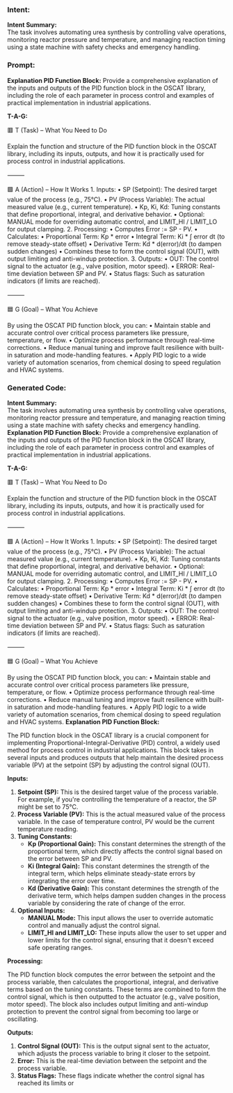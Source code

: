 ### Intent:
**Intent Summary:**  
The task involves automating urea synthesis by controlling valve operations, monitoring reactor pressure and temperature, and managing reaction timing using a state machine with safety checks and emergency handling.

### Prompt:
**Explanation PID Function Block:**
Provide a comprehensive explanation of the inputs and outputs of the PID function block in the OSCAT library, including the role of each parameter in process control and examples of practical implementation in industrial applications.

**T-A-G:**

🟥 T (Task) – What You Need to Do

Explain the function and structure of the PID function block in the OSCAT library, including its inputs, outputs, and how it is practically used for process control in industrial applications.

⸻

🟩 A (Action) – How It Works
	1.	Inputs:
	•	SP (Setpoint): The desired target value of the process (e.g., 75°C).
	•	PV (Process Variable): The actual measured value (e.g., current temperature).
	•	Kp, Ki, Kd: Tuning constants that define proportional, integral, and derivative behavior.
	•	Optional: MANUAL mode for overriding automatic control, and LIMIT_HI / LIMIT_LO for output clamping.
	2.	Processing:
	•	Computes Error := SP - PV.
	•	Calculates:
	•	Proportional Term: Kp * error
	•	Integral Term: Ki * ∫ error dt (to remove steady-state offset)
	•	Derivative Term: Kd * d(error)/dt (to dampen sudden changes)
	•	Combines these to form the control signal (OUT), with output limiting and anti-windup protection.
	3.	Outputs:
	•	OUT: The control signal to the actuator (e.g., valve position, motor speed).
	•	ERROR: Real-time deviation between SP and PV.
	•	Status flags: Such as saturation indicators (if limits are reached).

⸻

🟦 G (Goal) – What You Achieve

By using the OSCAT PID function block, you can:
	•	Maintain stable and accurate control over critical process parameters like pressure, temperature, or flow.
	•	Optimize process performance through real-time corrections.
	•	Reduce manual tuning and improve fault resilience with built-in saturation and mode-handling features.
	•	Apply PID logic to a wide variety of automation scenarios, from chemical dosing to speed regulation and HVAC systems.

### Generated Code:
**Intent Summary:**  
The task involves automating urea synthesis by controlling valve operations, monitoring reactor pressure and temperature, and managing reaction timing using a state machine with safety checks and emergency handling.
**Explanation PID Function Block:**
Provide a comprehensive explanation of the inputs and outputs of the PID function block in the OSCAT library, including the role of each parameter in process control and examples of practical implementation in industrial applications.

**T-A-G:**

🟥 T (Task) – What You Need to Do

Explain the function and structure of the PID function block in the OSCAT library, including its inputs, outputs, and how it is practically used for process control in industrial applications.

⸻

🟩 A (Action) – How It Works
	1.	Inputs:
	•	SP (Setpoint): The desired target value of the process (e.g., 75°C).
	•	PV (Process Variable): The actual measured value (e.g., current temperature).
	•	Kp, Ki, Kd: Tuning constants that define proportional, integral, and derivative behavior.
	•	Optional: MANUAL mode for overriding automatic control, and LIMIT_HI / LIMIT_LO for output clamping.
	2.	Processing:
	•	Computes Error := SP - PV.
	•	Calculates:
	•	Proportional Term: Kp * error
	•	Integral Term: Ki * ∫ error dt (to remove steady-state offset)
	•	Derivative Term: Kd * d(error)/dt (to dampen sudden changes)
	•	Combines these to form the control signal (OUT), with output limiting and anti-windup protection.
	3.	Outputs:
	•	OUT: The control signal to the actuator (e.g., valve position, motor speed).
	•	ERROR: Real-time deviation between SP and PV.
	•	Status flags: Such as saturation indicators (if limits are reached).

⸻

🟦 G (Goal) – What You Achieve

By using the OSCAT PID function block, you can:
	•	Maintain stable and accurate control over critical process parameters like pressure, temperature, or flow.
	•	Optimize process performance through real-time corrections.
	•	Reduce manual tuning and improve fault resilience with built-in saturation and mode-handling features.
	•	Apply PID logic to a wide variety of automation scenarios, from chemical dosing to speed regulation and HVAC systems. **Explanation PID Function Block:**

The PID function block in the OSCAT library is a crucial component for implementing Proportional-Integral-Derivative (PID) control, a widely used method for process control in industrial applications. This block takes in several inputs and produces outputs that help maintain the desired process variable (PV) at the setpoint (SP) by adjusting the control signal (OUT).

**Inputs:**

1. **Setpoint (SP):** This is the desired target value of the process variable. For example, if you're controlling the temperature of a reactor, the SP might be set to 75°C.
2. **Process Variable (PV):** This is the actual measured value of the process variable. In the case of temperature control, PV would be the current temperature reading.
3. **Tuning Constants:**
	* **Kp (Proportional Gain):** This constant determines the strength of the proportional term, which directly affects the control signal based on the error between SP and PV.
	* **Ki (Integral Gain):** This constant determines the strength of the integral term, which helps eliminate steady-state errors by integrating the error over time.
	* **Kd (Derivative Gain):** This constant determines the strength of the derivative term, which helps dampen sudden changes in the process variable by considering the rate of change of the error.
4. **Optional Inputs:**
	* **MANUAL Mode:** This input allows the user to override automatic control and manually adjust the control signal.
	* **LIMIT_HI and LIMIT_LO:** These inputs allow the user to set upper and lower limits for the control signal, ensuring that it doesn't exceed safe operating ranges.

**Processing:**

The PID function block computes the error between the setpoint and the process variable, then calculates the proportional, integral, and derivative terms based on the tuning constants. These terms are combined to form the control signal, which is then outputted to the actuator (e.g., valve position, motor speed). The block also includes output limiting and anti-windup protection to prevent the control signal from becoming too large or oscillating.

**Outputs:**

1. **Control Signal (OUT):** This is the output signal sent to the actuator, which adjusts the process variable to bring it closer to the setpoint.
2. **Error:** This is the real-time deviation between the setpoint and the process variable.
3. **Status Flags:** These flags indicate whether the control signal has reached its limits or
